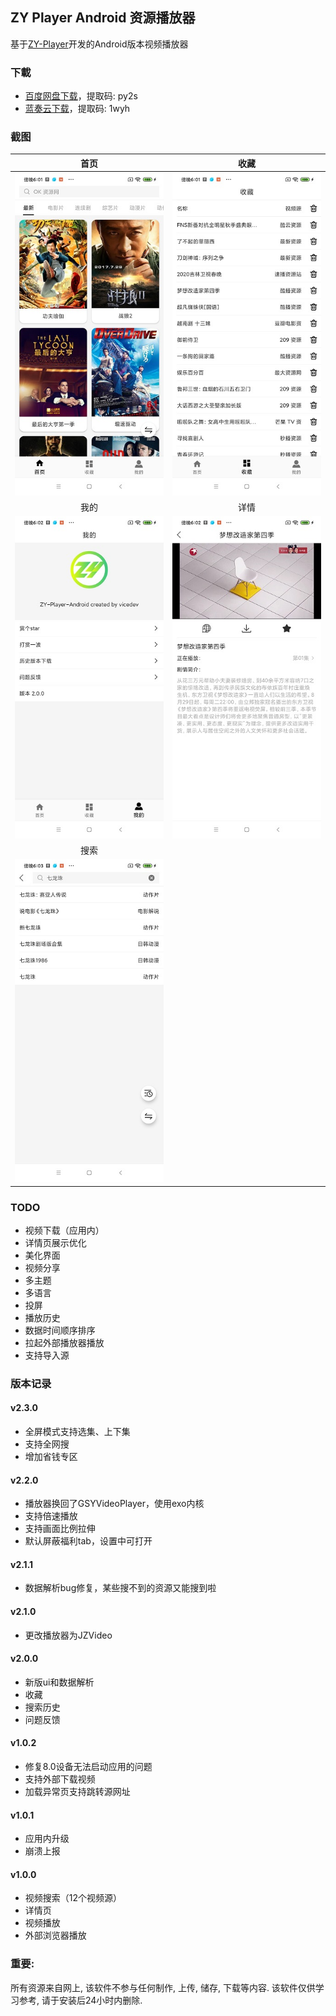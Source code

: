 ## ZY Player Android 资源播放器

基于[ZY-Player](https://github.com/Hunlongyu/ZY-Player)开发的Android版本视频播放器

### 下載

- [百度网盘下载](https://pan.baidu.com/s/1fV1rO-WAcqbf0NBIgm1NsA)，提取码: py2s
- [蓝奏云下载](https://wws.lanzous.com/b01nmvjvi)，提取码: 1wyh

### 截图

|           首页            |            收藏             |
| :-------------------------------: | :-------------------------------: |
| ![home](./images/image1.jpg)  | ![collect](./images/image2.jpg) |
| 我的 | 详情 |
| ![mine](./images/image3.jpg) | ![detail](./images/image4.jpg) |
| 搜索 |  |
| ![search](./images/image5.jpg) |  |

### TODO 

- 视频下载（应用内）
- 详情页展示优化
- 美化界面
- 视频分享
- 多主题
- 多语言
- 投屏
- 播放历史
- 数据时间顺序排序
- 拉起外部播放器播放
- 支持导入源

### 版本记录

#### v2.3.0

- 全屏模式支持选集、上下集
- 支持全网搜
- 增加省钱专区

#### v2.2.0

- 播放器换回了GSYVideoPlayer，使用exo内核
- 支持倍速播放
- 支持画面比例拉伸
- 默认屏蔽福利tab，设置中可打开

#### v2.1.1

- 数据解析bug修复，某些搜不到的资源又能搜到啦

#### v2.1.0

- 更改播放器为JZVideo

#### v2.0.0

- 新版ui和数据解析
- 收藏
- 搜索历史
- 问题反馈

#### v1.0.2

- 修复8.0设备无法启动应用的问题
- 支持外部下载视频
- 加载异常页支持跳转源网址

#### v1.0.1

- 应用内升级
- 崩溃上报

#### v1.0.0

- 视频搜索（12个视频源）
- 详情页
- 视频播放
- 外部浏览器播放

### 重要:

所有资源来自网上, 该软件不参与任何制作, 上传, 储存, 下载等内容. 该软件仅供学习参考, 请于安装后24小时内删除.
